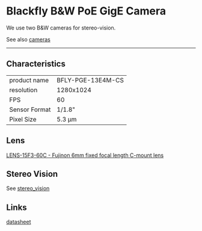 # Blackfly **B&W** PoE GigE Camera

We use two B&W cameras for stereo-vision.

See also [cameras](cameras.md)

--- 

## Characteristics
|||
|---|---|
|product name | BFLY-PGE-13E4M-CS|
|resolution| 1280x1024|
|FPS| 60|
|Sensor Format| 1/1.8"|
|Pixel Size| 5.3 µm|

## Lens

[LENS-15F3-60C - Fujinon 6mm fixed focal length C-mount lens](http://www.ptgrey.com/6mm-12-c-mount)


## Stereo Vision

See [stereo_vision](stereo_vision.md)

## Links

[datasheet](http://blackfly.ptgrey.com/_PGR_Uploads/PGRNA/files/Blackfly-datasheet.pdf)
